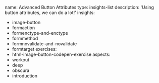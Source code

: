 name: Advanced Button Attributes
type: insights-list
description: 'Using button attributes, we can do a lot!'
insights:
  - image-button
  - formaction
  - formenctype-and-enctype
  - formmethod
  - formnovalidate-and-novalidate
  - formtarget
exercises:
  - html-image-button-codepen-exercise
aspects:
  - workout
  - deep
  - obscura
  - introduction
 
